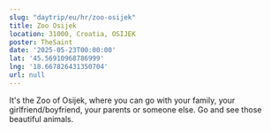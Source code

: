 ```yaml
---
slug: "daytrip/eu/hr/zoo-osijek"
title: Zoo Osijek
location: 31000, Croatia, OSIJEK
poster: TheSaint
date: '2025-05-23T00:00:00'
lat: '45.56910968786999'
lng: '18.667826431350704'
url: null
---
```


It's the Zoo of Osijek, where you can go with your family, your girlfriend/boyfriend, your parents or someone else. Go and see those beautiful animals.

